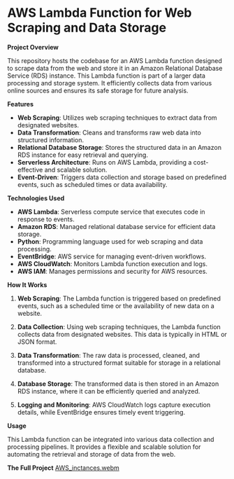 # AWS Lambda Function for Web Scraping and Data Storage

**Project Overview**

This repository hosts the codebase for an AWS Lambda function designed to scrape data from the web and store it in an Amazon Relational Database Service (RDS) instance. This Lambda function is part of a larger data processing and storage system. It efficiently collects data from various online sources and ensures its safe storage for future analysis.

**Features**

- **Web Scraping**: Utilizes web scraping techniques to extract data from designated websites.
- **Data Transformation**: Cleans and transforms raw web data into structured information.
- **Relational Database Storage**: Stores the structured data in an Amazon RDS instance for easy retrieval and querying.
- **Serverless Architecture**: Runs on AWS Lambda, providing a cost-effective and scalable solution.
- **Event-Driven**: Triggers data collection and storage based on predefined events, such as scheduled times or data availability.

**Technologies Used**

- **AWS Lambda**: Serverless compute service that executes code in response to events.
- **Amazon RDS**: Managed relational database service for efficient data storage.
- **Python**: Programming language used for web scraping and data processing.
- **EventBridge**: AWS service for managing event-driven workflows.
- **AWS CloudWatch**: Monitors Lambda function execution and logs.
- **AWS IAM**: Manages permissions and security for AWS resources.

**How It Works**

1. **Web Scraping**: The Lambda function is triggered based on predefined events, such as a scheduled time or the availability of new data on a website.

2. **Data Collection**: Using web scraping techniques, the Lambda function collects data from designated websites. This data is typically in HTML or JSON format.

3. **Data Transformation**: The raw data is processed, cleaned, and transformed into a structured format suitable for storage in a relational database.

4. **Database Storage**: The transformed data is then stored in an Amazon RDS instance, where it can be efficiently queried and analyzed.

5. **Logging and Monitoring**: AWS CloudWatch logs capture execution details, while EventBridge ensures timely event triggering.

**Usage**

This Lambda function can be integrated into various data collection and processing pipelines. It provides a flexible and scalable solution for automating the retrieval and storage of data from the web.

**The Full Project**
[AWS_inctances.webm](https://drive.google.com/file/d/1ufzY7f95Qg_f6BWR8Il7ANedRVVXmg_m/view)
